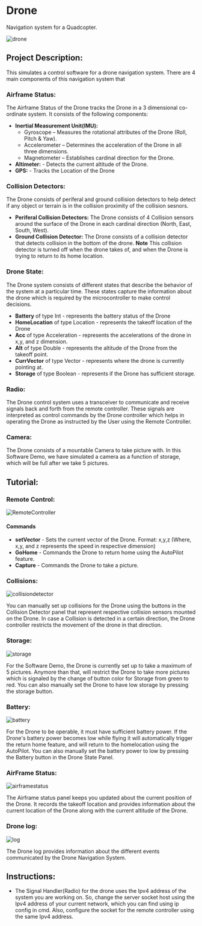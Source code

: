 # Drone
Navigation system for a Quadcopter.

![drone](https://user-images.githubusercontent.com/55064602/147283396-807aca62-a7a8-4963-b87f-1ae133738b42.png)

## Project Description:
This simulates a control software for a drone navigation system. There are 4 main components of this navigation system that 

### Airframe Status:
The Airframe Status of the Drone tracks the Drone in a 3 dimensional co-ordinate system. It consists of the following components:
* **Inertial Measurement Unit(IMU):**
    - Gyroscope – Measures the rotational attributes of the Drone (Roll, Pitch & Yaw).
    - Accelerometer – Determines the acceleration of the Drone in all three dimensions.
    - Magnetometer – Establishes cardinal direction for the Drone.
* **Altimeter:** - Detects the current altitude of the Drone.
* **GPS:** - Tracks the Location of the Drone

### Collision Detectors:
The Drone consists of periferal and ground collision detectors to help detect if any object or terrain is in the collision proximity of the collision sesnors.
* **Periferal Collision Detectors:** The Drone consists of 4 Collision sensors around the surface of the Drone in each cardinal direction (North, East, South, West).
* **Ground Collision Detector:** The Drone consists of a collision detector that detects collision in the bottom of the drone. **Note** This collision detector is turned off when the drone takes of, and when the Drone is trying to return to its home location.

### Drone State:
The Drone system consists of different states that describe the behavior of the system at a particular time. These states capture the information about the drone which is required by the microcontroller to make control decisions.
* **Battery** of type Int - represents the battery status of the Drone
* **HomeLocation** of type Location - represents the takeoff location of the Drone
* **Acc** of type Acceleration - represents the accelerations of the drone in x,y, and z dimension.
* **Alt** of type Double - represents the altitude of the Drone from the takeoff point.
* **CurrVector** of type Vector - represents where the drone is currently pointing at.
* **Storage** of type Boolean - represents if the Drone has sufficient storage.

### Radio:
The Drone control system uses a transceiver to communicate and receive signals back and forth from the remote controller. These signals are interpreted as control commands by the Drone controller which helps in operating the Drone as instructed by the User using the Remote Controller.

### Camera:
The Drone consists of a mountable Camera to take picture with. In this Software Demo, we have simulated a camera as a function of storage, which will be full after we take 5 pictures.

## Tutorial:
### Remote Control: 

![RemoteController](https://user-images.githubusercontent.com/55064602/147294424-703e99b2-54bb-4d5b-8b69-2c5e87f5e785.png)

#### Commands
* **setVector** - Sets the current vector of the Drone. Format: x,y,z (Where, x,y, and z represents the speed in respective dimension)   
* **GoHome** - Commands the Drone to return home using the AutoPilot feature.
* **Capture** - Commands the Drone to take a picture.

### Collisions:

![collisiondetector](https://user-images.githubusercontent.com/55064602/147294825-43b68970-1e0e-45fd-8259-10f948bfd029.png)

You can manually set up collisions for the Drone using the buttons in the Collision Detector panel that represent respective collision sensors mounted on the Drone. In case a Collision is detected in a certain direction, the Drone controller restricts the movement of the drone in that direction.

### Storage:

![storage](https://user-images.githubusercontent.com/55064602/147295342-ce3a693a-36d9-45d5-a7dd-6bfae071e495.png)

For the Software Demo, the Drone is currently set up to take a maximum of 5 pictures. Anymore than that, will restrict the Drone to take more pictures which is signaled by the change of button color for Storage from green to red. You can also manually set the Drone to have low storage by pressing the storage button.

### Battery:

![battery](https://user-images.githubusercontent.com/55064602/147295021-a028a284-ac08-4ab2-be39-de206e22fae8.png)

For the Drone to be operable, it must have sufficient battery power. If the Drone's battery power becomes low while flying it will automatically trigger the return home feature, and will return to the homelocation using the AutoPilot. You can also manually set the battery power to low by pressing the Battery button in the Drone State Panel.

### AirFrame Status:

![airframestatus](https://user-images.githubusercontent.com/55064602/147295562-92bda255-5fe2-4651-bc78-ff230131a24d.png)

The Airframe status panel keeps you updated about the current position of the Drone. It records the takeoff location and provides information about the current location of the Drone along with the current altitude of the Drone.

### Drone log:

![log](https://user-images.githubusercontent.com/55064602/147296654-73206082-87b9-4d3a-806a-770996b13e79.png)

The Drone log provides information about the different events communicated by the Drone Navigation System. 

## Instructions:
- The Signal Handler(Radio) for the drone uses the Ipv4 address of the system you are working on. So, change the server socket host using the Ipv4 address of your current network, which you can find using ip config in cmd. Also, configure the socket for the remote controller using the same Ipv4 address.
       
